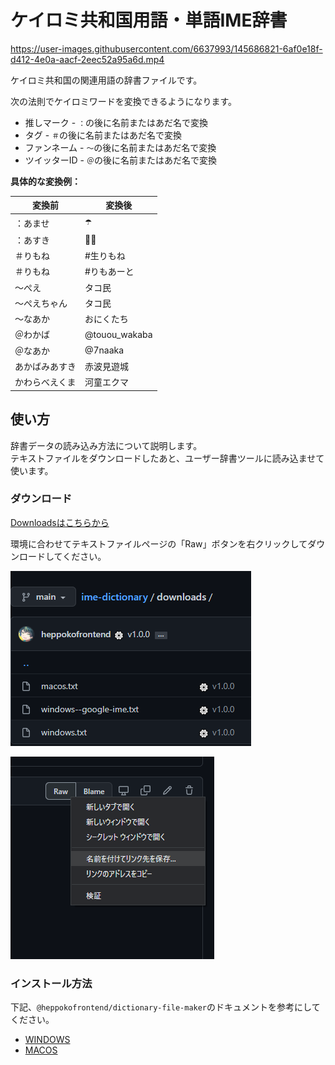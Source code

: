 # ケイロミ共和国用語・単語IME辞書

https://user-images.githubusercontent.com/6637993/145686821-6af0e18f-d412-4e0a-aacf-2eec52a95a6d.mp4

ケイロミ共和国の関連用語の辞書ファイルです。

次の法則でケイロミワードを変換できるようになります。

- 推しマーク - `：`の後に名前またはあだ名で変換
- タグ - `＃`の後に名前またはあだ名で変換
- ファンネーム - `〜`の後に名前またはあだ名で変換
- ツイッターID - `＠`の後に名前またはあだ名で変換

**具体的な変換例：**

|変換前|変換後|
|---|---|
|：あませ|☂️|
|：あすき|🌹🏰|
|＃りもね|#生りもね|
|＃りもね|#りもあーと|
|～ぺえ|タコ民|
|～ぺえちゃん|タコ民|
|～なあか|おにくたち|
|＠わかば|@touou_wakaba|
|＠なあか|@7naaka|
|あかばみあすき|赤波見遊城|
|かわらべえくま|河童エクマ|

## 使い方

辞書データの読み込み方法について説明します。  
テキストファイルをダウンロードしたあと、ユーザー辞書ツールに読み込ませて使います。

### ダウンロード

[Downloadsはこちらから](/downloads)

環境に合わせてテキストファイルページの「Raw」ボタンを右クリックしてダウンロードしてください。

![](./images/download.png)

![](./images/download02.png)

### インストール方法

下記、`@heppokofrontend/dictionary-file-maker`のドキュメントを参考にしてください。

- [WINDOWS](https://github.com/heppokofrontend/dictionary-file-maker/blob/main/WINDOWS.md)
- [MACOS](https://github.com/heppokofrontend/dictionary-file-maker/blob/main/MACOS.md)

